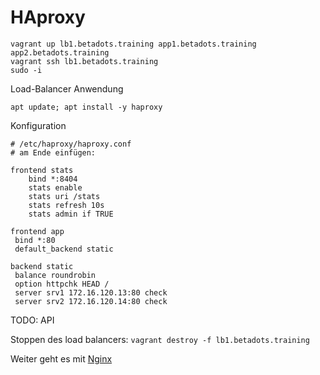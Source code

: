 # HAproxy

    vagrant up lb1.betadots.training app1.betadots.training app2.betadots.training
    vagrant ssh lb1.betadots.training
    sudo -i

Load-Balancer Anwendung

    apt update; apt install -y haproxy

Konfiguration

    # /etc/haproxy/haproxy.conf
    # am Ende einfügen:

    frontend stats
        bind *:8404
        stats enable
        stats uri /stats
        stats refresh 10s
        stats admin if TRUE

    frontend app
     bind *:80
     default_backend static

    backend static
     balance roundrobin
     option httpchk HEAD /
     server srv1 172.16.120.13:80 check
     server srv2 172.16.120.14:80 check

TODO: API

Stoppen des load balancers: `vagrant destroy -f lb1.betadots.training`

Weiter geht es mit [Nginx](../05_Nginx)
